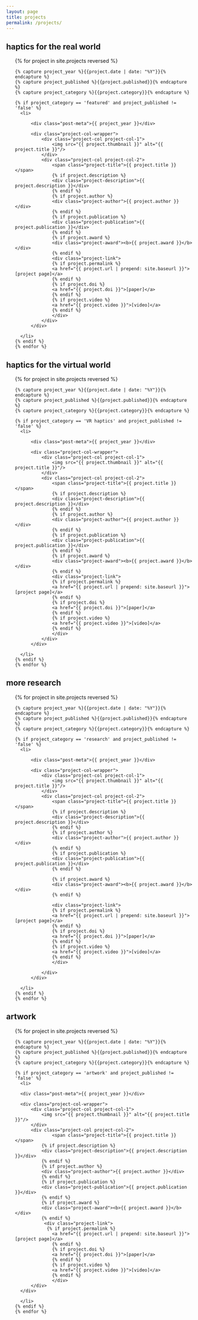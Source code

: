```yaml
---
layout: page
title: projects
permalink: /projects/
---
```


## haptics for the real world

<div class="project-list">
  <ul>
    {% for project in site.projects reversed %}

    {% capture project_year %}{{project.date | date: "%Y"}}{% endcapture %}
    {% capture project_published %}{{project.published}}{% endcapture %}
    {% capture project_category %}{{project.category}}{% endcapture %}

    {% if project_category == 'featured' and project_published != 'false' %}
      <li>

          <div class="post-meta">{{ project_year }}</div>

          <div class="project-col-wrapper">
              <div class="project-col project-col-1">
                  <img src="{{ project.thumbnail }}" alt="{{ project.title }}"/>
              </div>
              <div class="project-col project-col-2">
                  <span class="project-title">{{ project.title }}</span>
                  {% if project.description %}
                  <div class="project-description">{{ project.description }}</div>
                  {% endif %}
                  {% if project.author %}
                  <div class="project-author">{{ project.author }}</div>
                  {% endif %}
                  {% if project.publication %}
                  <div class="project-publication">{{ project.publication }}</div>
                  {% endif %}
                  {% if project.award %}
                  <div class="project-award"><b>{{ project.award }}</b></div>
                  {% endif %}
                  <div class="project-link">
                  {% if project.permalink %}
                  <a href="{{ project.url | prepend: site.baseurl }}">[project page]</a>
                  {% endif %}
                  {% if project.doi %}
                  <a href="{{ project.doi }}">[paper]</a>
                  {% endif %}
                  {% if project.video %}
                  <a href="{{ project.video }}">[video]</a>
                  {% endif %}
                  </div>
              </div>
          </div>

      </li>
    {% endif %}
    {% endfor %}
  </ul>
</div>

## haptics for the virtual world

<div class="project-list">
  <ul>
    {% for project in site.projects reversed %}

    {% capture project_year %}{{project.date | date: "%Y"}}{% endcapture %}
    {% capture project_published %}{{project.published}}{% endcapture %}
    {% capture project_category %}{{project.category}}{% endcapture %}

    {% if project_category == 'VR haptics' and project_published != 'false' %}
      <li>

          <div class="post-meta">{{ project_year }}</div>

          <div class="project-col-wrapper">
              <div class="project-col project-col-1">
                  <img src="{{ project.thumbnail }}" alt="{{ project.title }}"/>
              </div>
              <div class="project-col project-col-2">
                  <span class="project-title">{{ project.title }}</span>
                  {% if project.description %}
                  <div class="project-description">{{ project.description }}</div>
                  {% endif %}
                  {% if project.author %}
                  <div class="project-author">{{ project.author }}</div>
                  {% endif %}
                  {% if project.publication %}
                  <div class="project-publication">{{ project.publication }}</div>
                  {% endif %}
                  {% if project.award %}
                  <div class="project-award"><b>{{ project.award }}</b></div>
                  {% endif %}
                  <div class="project-link">
                  {% if project.permalink %}
                  <a href="{{ project.url | prepend: site.baseurl }}">[project page]</a>
                  {% endif %}
                  {% if project.doi %}
                  <a href="{{ project.doi }}">[paper]</a>
                  {% endif %}
                  {% if project.video %}
                  <a href="{{ project.video }}">[video]</a>
                  {% endif %}
                  </div>
              </div>
          </div>

      </li>
    {% endif %}
    {% endfor %}
  </ul>
</div>

## more research

<div class="project-list">
  <ul>
    {% for project in site.projects reversed %}

    {% capture project_year %}{{project.date | date: "%Y"}}{% endcapture %}
    {% capture project_published %}{{project.published}}{% endcapture %}
    {% capture project_category %}{{project.category}}{% endcapture %}

    {% if project_category == 'research' and project_published != 'false' %}
      <li>

          <div class="post-meta">{{ project_year }}</div>

          <div class="project-col-wrapper">
              <div class="project-col project-col-1">
                  <img src="{{ project.thumbnail }}" alt="{{ project.title }}"/>
              </div>
              <div class="project-col project-col-2">
                  <span class="project-title">{{ project.title }}</span>
                  {% if project.description %}
                  <div class="project-description">{{ project.description }}</div>
                  {% endif %}
                  {% if project.author %}
                  <div class="project-author">{{ project.author }}</div>
                  {% endif %}
                  {% if project.publication %}
                  <div class="project-publication">{{ project.publication }}</div>
                  {% endif %}            
                  
                  {% if project.award %}
                  <div class="project-award"><b>{{ project.award }}</b></div>
                  {% endif %}
                  
                  <div class="project-link">
                  {% if project.permalink %}
                  <a href="{{ project.url | prepend: site.baseurl }}">[project page]</a>
                  {% endif %}
                  {% if project.doi %}
                  <a href="{{ project.doi }}">[paper]</a>
                  {% endif %}
                  {% if project.video %}
                  <a href="{{ project.video }}">[video]</a>
                  {% endif %}
                  </div>

              </div>
          </div>

      </li>
    {% endif %}
    {% endfor %}
  </ul>
</div>

## artwork

<div class="project-list">
  <ul>
    {% for project in site.projects reversed %}

    {% capture project_year %}{{project.date | date: "%Y"}}{% endcapture %}
    {% capture project_published %}{{project.published}}{% endcapture %}
    {% capture project_category %}{{project.category}}{% endcapture %}

    {% if project_category == 'artwork' and project_published != 'false' %}
      <li>

      <div class="post-meta">{{ project_year }}</div>

      <div class="project-col-wrapper">
          <div class="project-col project-col-1">
              <img src="{{ project.thumbnail }}" alt="{{ project.title }}"/>
          </div>
          <div class="project-col project-col-2">
                  <span class="project-title">{{ project.title }}</span>
              {% if project.description %}
              <div class="project-description">{{ project.description }}</div>
              {% endif %}
              {% if project.author %}
              <div class="project-author">{{ project.author }}</div>
              {% endif %}
              {% if project.publication %}
              <div class="project-publication">{{ project.publication }}</div>
              {% endif %}
              {% if project.award %}
              <div class="project-award"><b>{{ project.award }}</b></div>
              {% endif %}
               <div class="project-link">
                {% if project.permalink %}
                  <a href="{{ project.url | prepend: site.baseurl }}">[project page]</a>
                  {% endif %}
                  {% if project.doi %}
                  <a href="{{ project.doi }}">[paper]</a>
                  {% endif %}
                  {% if project.video %}
                  <a href="{{ project.video }}">[video]</a>
                  {% endif %}
                  </div>
          </div>
      </div>

      </li>
    {% endif %}
    {% endfor %}
  </ul>
</div>
